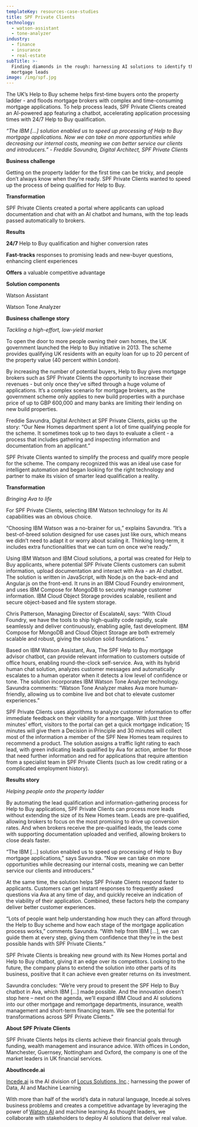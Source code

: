 ```yaml
---
templateKey: resources-case-studies
title: SPF Private Clients
technology:
  - watson-assistant
  - tone-analyzer
industry:
  - finance
  - insurance
  - real-estate
subTitle: >-
  Finding diamonds in the rough: harnessing AI solutions to identify the best
  mortgage leads
image: /img/spf.jpg
---
```

The UK’s Help to Buy scheme helps first-time buyers onto the property ladder - and floods mortgage brokers with complex and time-consuming mortgage applications. To help process leads, SPF Private Clients created an AI-powered app featuring a chatbot, accelerating application processing times with 24/7 Help to Buy qualification.

*“The IBM \[...] solution enabled us to speed up processing of Help to Buy mortgage applications. Now we can take on more opportunities while decreasing our internal costs, meaning we can better service our clients and introducers.” - Freddie Savundra, Digital Architect, SPF Private Clients*



**Business challenge**

Getting on the property ladder for the first time can be tricky, and people don’t always know when they’re ready. SPF Private Clients wanted to speed up the process of being qualified for Help to Buy.



**Transformation**

SPF Private Clients created a portal where applicants can upload documentation and chat with an AI chatbot and humans, with the top leads passed automatically to brokers.



**Results**

**24/7** Help to Buy qualification and higher conversion rates

**Fast-tracks** responses to promising leads and new-buyer questions, enhancing client experiences

**Offers** a valuable competitive advantage



**Solution components**

Watson Assistant

Watson Tone Analyzer



**Business challenge story**

*Tackling a high-effort, low-yield market*

To open the door to more people owning their own homes, the UK government launched the Help to Buy initiative in 2013. The scheme provides qualifying UK residents with an equity loan for up to 20 percent of the property value (40 percent within London).

By increasing the number of potential buyers, Help to Buy gives mortgage brokers such as SPF Private Clients the opportunity to increase their revenues - but only once they’ve sifted through a huge volume of applications. It’s a complex scenario for mortgage brokers, as the government scheme only applies to new build properties with a purchase price of up to GBP 600,000 and many banks are limiting their lending on new build properties.

Freddie Savundra, Digital Architect at SPF Private Clients, picks up the story: “Our New Homes department spent a lot of time qualifying people for the scheme. It sometimes took up to two days to evaluate a client - a process that includes gathering and inspecting information and documentation from an applicant.”

SPF Private Clients wanted to simplify the process and qualify more people for the scheme. The company recognized this was an ideal use case for intelligent automation and began looking for the right technology and partner to make its vision of smarter lead qualification a reality.



**Transformation**

*Bringing Ava to life*

For SPF Private Clients, selecting IBM Watson technology for its AI capabilities was an obvious choice.

“Choosing IBM Watson was a no-brainer for us,” explains Savundra. “It’s a best-of-breed solution designed for use cases just like ours, which means we didn’t need to adapt it or worry about scaling it. Thinking long-term, it includes extra functionalities that we can turn on once we’re ready.”

Using IBM Watson and IBM Cloud solutions, a portal was created for Help to Buy applicants, where potential SPF Private Clients customers can submit information, upload documentation and interact with Ava - an AI chatbot. The solution is written in JavaScript, with Node.js on the back-end and Angular.js on the front-end. It runs in an IBM Cloud Foundry environment, and uses IBM Compose for MongoDB to securely manage customer information. IBM Cloud Object Storage provides scalable, resilient and secure object-based and file system storage.

Chris Patterson, Managing Director of EscalateAI, says: “With Cloud Foundry, we have the tools to ship high-quality code rapidly, scale seamlessly and deliver continuously, enabling agile, fast development. IBM Compose for MongoDB and Cloud Object Storage are both extremely scalable and robust, giving the solution solid foundations.”

Based on IBM Watson Assistant, Ava, The SPF Help to Buy mortgage advisor chatbot, can provide relevant information to customers outside of office hours, enabling round-the-clock self-service. Ava, with its hybrid human chat solution, analyzes customer messages and automatically escalates to a human operator when it detects a low level of confidence or tone. The solution incorporates IBM Watson Tone Analyzer technology. Savundra comments: “Watson Tone Analyzer makes Ava more human-friendly, allowing us to combine live and bot chat to elevate customer experiences.”

SPF Private Clients uses algorithms to analyze customer information to offer immediate feedback on their viability for a mortgage. With just three minutes’ effort, visitors to the portal can get a quick mortgage indication; 15 minutes will give them a Decision in Principle and 30 minutes will collect most of the information a member of the SPF New Homes team requires to recommend a product. The solution assigns a traffic light rating to each lead, with green indicating leads qualified by Ava for action, amber for those that need further information and red for applications that require attention from a specialist team in SPF Private Clients (such as low credit rating or a complicated employment history).



**Results story**

*Helping people onto the property ladder*

By automating the lead qualification and information-gathering process for Help to Buy applications, SPF Private Clients can process more leads without extending the size of its New Homes team. Leads are pre-qualified, allowing brokers to focus on the most promising to drive up conversion rates. And when brokers receive the pre-qualified leads, the leads come with supporting documentation uploaded and verified, allowing brokers to close deals faster.

“The IBM \[...] solution enabled us to speed up processing of Help to Buy mortgage applications,” says Savundra. “Now we can take on more opportunities while decreasing our internal costs, meaning we can better service our clients and introducers.”

At the same time, the solution helps SPF Private Clients respond faster to applicants. Customers can get instant responses to frequently asked questions via Ava at any time of day, and quickly receive an indication of the viability of their application. Combined, these factors help the company deliver better customer experiences.



“Lots of people want help understanding how much they can afford through the Help to Buy scheme and how each stage of the mortgage application process works,” comments Savundra. “With help from IBM \[...], we can guide them at every step, giving them confidence that they’re in the best possible hands with SPF Private Clients.”



SPF Private Clients is breaking new ground with its New Homes portal and Help to Buy chatbot, giving it an edge over its competitors. Looking to the future, the company plans to extend the solution into other parts of its business, positive that it can achieve even greater returns on its investment.



Savundra concludes: “We’re very proud to present the SPF Help to Buy chatbot in Ava, which IBM \[...] made possible. And the innovation doesn’t stop here – next on the agenda, we’ll expand IBM Cloud and AI solutions into our other mortgage and remortgage departments, insurance, wealth management and short-term financing team. We see the potential for transformations across SPF Private Clients.”



**About SPF Private Clients**

SPF Private Clients helps its clients achieve their financial goals through funding, wealth management and insurance advice. With offices in London, Manchester, Guernsey, Nottingham and Oxford, the company is one of the market leaders in UK financial services.



**AboutIncede.ai**

[Incede.ai](https://www.incede.ai) is the AI division of [Locus Solutions, Inc](http://www.locussolutions.com).; harnessing the power of Data, AI and Machine Learning



With more than half of the world’s data in natural language, Incede.ai solves business problems and creates a competitive advantage by leveraging the power of [Watson AI](https://www.ibm.com/watson) and machine learning.As thought leaders, we collaborate with stakeholders to deploy AI solutions that deliver real value.
